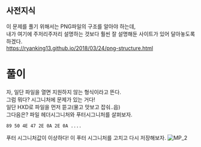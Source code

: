## 사전지식   
이 문제를 풀기 위해서는 PNG파일의 구조를 알아야 하는데,   
내가 여기에 주저리주저리 설명하는 것보다 훨씬 잘 설명해둔 사이트가 있어 달아놓도록 하겠다.   
<https://ryanking13.github.io/2018/03/24/png-structure.html>   

# 풀이    
자, 일단 파일을 열면 지원하지 않는 형식이라고 뜬다.   
그럼 뭐다? 시그니처에 문제가 있는 거다!   
일단 HXD로 파일을 먼저 뜯고(물고 맛보고 잡숴..읍)   
그다음은?   파일 헤더시그니처와 푸터시그니처를 살펴보자. 
```    
89 50 4E 47 2E 0A 2E 0A ....
```    
푸터 시그니처값이 이상하다! 이 푸터 시그니처를 고치고 다시 저장해보자.
![MP_2](/CTF-write-up/HACKCTF/Forensics/MP__1/MP__2.png)